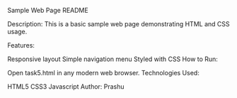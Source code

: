 Sample Web Page README

Description:
This is a basic sample web page demonstrating HTML and CSS usage.

Features:

Responsive layout
Simple navigation menu
Styled with CSS
How to Run:

Open task5.html in any modern web browser.
Technologies Used:

HTML5
CSS3
Javascript 
Author:
Prashu